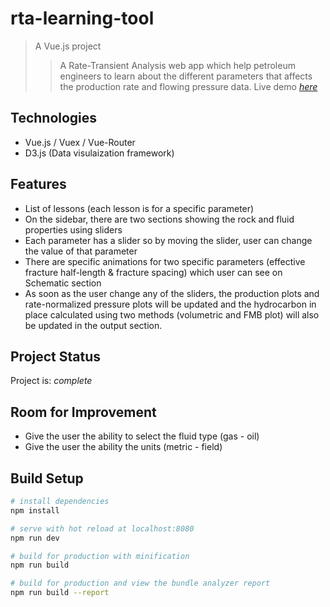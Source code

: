 # rta-learning-tool

> A Vue.js project
> > A Rate-Transient Analysis web app which help petroleum engineers to learn about the different parameters that affects the production rate and flowing pressure data.
> Live demo [_here_](https://rta-widget.netlify.app/)

## Technologies

- Vue.js / Vuex / Vue-Router
- D3.js (Data visulaization framework)

## Features
- List of lessons (each lesson is for a specific parameter)
- On the sidebar, there are two sections showing the rock and fluid properties using sliders 
- Each parameter has a slider so by moving the slider, user can change the value of that parameter
- There are specific animations for two specific parameters (effective fracture half-length & fracture spacing) which user can see on Schematic section
- As soon as the user change any of the sliders, the production plots and rate-normalized pressure plots will be updated and the hydrocarbon in place calculated using two methods (volumetric and FMB plot) will also be updated in the output section.

## Project Status

Project is: _complete_

## Room for Improvement
- Give the user the ability to select the fluid type (gas - oil)
- Give the user the ability the units (metric - field)


## Build Setup

``` bash
# install dependencies
npm install

# serve with hot reload at localhost:8080
npm run dev

# build for production with minification
npm run build

# build for production and view the bundle analyzer report
npm run build --report
```


